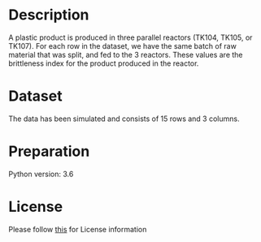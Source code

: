 # Description
A plastic product is produced in three parallel reactors (TK104, TK105, or TK107). For each row in the dataset, we have the same batch of raw material that was split, and fed to the 3 reactors. These values are the brittleness index for the product produced in the reactor.

# Dataset
The data has been simulated and consists of 15 rows and 3 columns.

# Preparation
Python version: 3.6 

# License
Please follow [this]("https://creativecommons.org/licenses/by-sa/4.0/") for License information